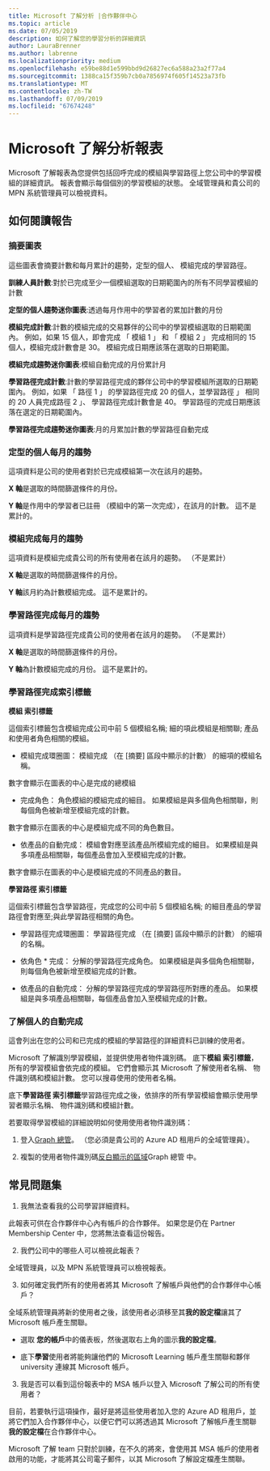 ```yaml
---
title: Microsoft 了解分析 |合作夥伴中心
ms.topic: article
ms.date: 07/05/2019
description: 如何了解您的學習分析的詳細資訊
author: LauraBrenner
ms.author: labrenne
ms.localizationpriority: medium
ms.openlocfilehash: e59be88d1e599bbd9d26827ec6a588a23a2f77a4
ms.sourcegitcommit: 1388ca15f359b7cb0a7856974f605f14523a73fb
ms.translationtype: MT
ms.contentlocale: zh-TW
ms.lasthandoff: 07/09/2019
ms.locfileid: "67674248"
---
```

# <a name="microsoft-learn-analytics-report"></a>Microsoft 了解分析報表

Microsoft 了解報表為您提供包括回呼完成的模組與學習路徑上您公司中的學習模組的詳細資訊。 報表會顯示每個個別的學習模組的狀態。 全域管理員和貴公司的 MPN 系統管理員可以檢視資料。

## <a name="how-to-read-the-report"></a>如何閱讀報告

### <a name="summary-charts"></a>摘要圖表

這些圖表會摘要計數和每月累計的趨勢，定型的個人、 模組完成的學習路徑。


**訓練人員計數**:對於已完成至少一個模組選取的日期範圍內的所有不同學習模組的計數 

**定型的個人趨勢迷你圖表**:透過每月作用中的學習者的累加計數的月份 

**模組完成計數**:計數的模組完成的交易夥伴的公司中的學習模組選取的日期範圍內。
例如，如果 15 個人，即會完成 「 模組 1 」 和 「 模組 2 」 完成相同的 15 個人，模組完成計數會是 30。 模組完成日期應該落在選取的日期範圍。

**模組完成趨勢迷你圖表**:模組自動完成的月份累計月 

**學習路徑完成計數**:計數的學習路徑完成的夥伴公司中的學習模組所選取的日期範圍內。
例如，如果 「 路徑 1 」 的學習路徑完成 20 的個人，並學習路徑 」 相同的 20 人員完成路徑 2 」、 學習路徑完成計數會是 40。 學習路徑的完成日期應該落在選定的日期範圍內。

**學習路徑完成趨勢迷你圖表**:月的月累加計數的學習路徑自動完成 

### <a name="trained-individuals-monthly-trend"></a>定型的個人每月的趨勢

這項資料是公司的使用者對於已完成模組第一次在該月的趨勢。 

**X 軸**是選取的時間篩選條件的月份。 

**Y 軸**是作用中的學習者已註冊 （模組中的第一次完成），在該月的計數。 這不是累計的。

### <a name="module-completions-monthly-trend"></a>模組完成每月的趨勢

這項資料是模組完成貴公司的所有使用者在該月的趨勢。 （不是累計） 

**X 軸**是選取的時間篩選條件的月份。 

**Y 軸**該月約為計數模組完成。 這不是累計的。

### <a name="learning-path-completions-monthly-trend"></a>學習路徑完成每月的趨勢

這項資料是學習路徑完成貴公司的使用者在該月的趨勢。 （不是累計） 

**X 軸**是選取的時間篩選條件的月份。 

**Y 軸**為計數模組完成的月份。 這不是累計的。

### <a name="learning-path-completion-tabs"></a>學習路徑完成索引標籤 

**模組 索引標籤**

這個索引標籤包含模組完成公司中前 5 個模組名稱; 細的項此模組是相關聯; 產品和使用者角色相關的模組。  

- 模組完成環圈圖： 模組完成 （在 [摘要] 區段中顯示的計數） 的細項的模組名稱。

數字會顯示在圖表的中心是完成的總模組

- 完成角色： 角色模組的模組完成的細目。 如果模組是與多個角色相關聯，則每個角色被新增至模組完成的計數。

數字會顯示在圖表的中心是模組完成不同的角色數目。 

- 依產品的自動完成： 模組會對應至該產品所模組完成的細目。 如果模組是與多項產品相關聯，每個產品會加入至模組完成的計數。    

數字會顯示在圖表的中心是模組完成的不同產品的數目。  

**學習路徑 索引標籤**   

這個索引標籤包含學習路徑，完成您的公司中前 5 個模組名稱; 的細目產品的學習路徑會對應至;與此學習路徑相關的角色。  

- 學習路徑完成環圈圖： 學習路徑完成 （在 [摘要] 區段中顯示的計數） 的細項的名稱。

- 依角色 * 完成： 分解的學習路徑完成角色。 如果模組是與多個角色相關聯，則每個角色被新增至模組完成的計數。

- 依產品的自動完成： 分解的學習路徑完成的學習路徑所對應的產品。 如果模組是與多項產品相關聯，每個產品會加入至模組完成的計數。

### <a name="completions-by-learning-individuals"></a>了解個人的自動完成

這會列出在您的公司和已完成的模組的學習路徑的詳細資料已訓練的使用者。

Microsoft 了解識別學習模組，並提供使用者物件識別碼。 底下**模組 索引標籤**，所有的學習模組會依完成的模組。 它們會顯示其 Microsoft 了解使用者名稱、 物件識別碼和模組計數。 您可以搜尋使用的使用者名稱。 

底下**學習路徑 索引標籤**學習路徑完成之後，依排序的所有學習模組會顯示使用學習者顯示名稱、 物件識別碼和模組計數。

若要取得學習模組的詳細說明如何使用使用者物件識別碼： 

1. 登入[Graph 總管](https://developer.microsoft.com/graph/graph-explorer )。 （您必須是貴公司的 Azure AD 租用戶的全域管理員）。

2. 複製的使用者物件識別碼[反白顯示的區域](https://graph.microsoft.com/v1.0/users/a9633ad7-c8dc-4587-b119-0bc286b0711f)Graph 總管 中。 

## <a name="faq"></a>常見問題集

1. 我無法查看我的公司學習詳細資料。

此報表可供在合作夥伴中心內有帳戶的合作夥伴。 如果您是仍在 Partner Membership Center 中，您將無法查看這份報告。

2.  我們公司中的哪些人可以檢視此報表？ 

全域管理員，以及 MPN 系統管理員可以檢視報表。

3. 如何確定我們所有的使用者將其 Microsoft 了解帳戶與他們的合作夥伴中心帳戶？

全域系統管理員將新的使用者之後，該使用者必須移至其**我的設定檔**讓其了 Microsoft 帳戶產生關聯。

- 選取 **您的帳戶**中的儀表板，然後選取右上角的圖示**我的設定檔**。 

-  底下**學習**使用者將能夠讓他們的 Microsoft Learning 帳戶產生關聯和夥伴 university 連線其 Microsoft 帳戶。

3. 我是否可以看到這份報表中的 MSA 帳戶以登入 Microsoft 了解公司的所有使用者？

目前，若要執行這項操作，最好是將這些使用者加入您的 Azure AD 租用戶，並將它們加入合作夥伴中心，以便它們可以將透過其 Microsoft 了解帳戶產生關聯**我的設定檔**在合作夥伴中心。 

Microsoft 了解 team 只對於訓練，在不久的將來，會使用其 MSA 帳戶的使用者啟用的功能，才能將其公司電子郵件，以其 Microsoft 了解設定檔產生關聯。 

